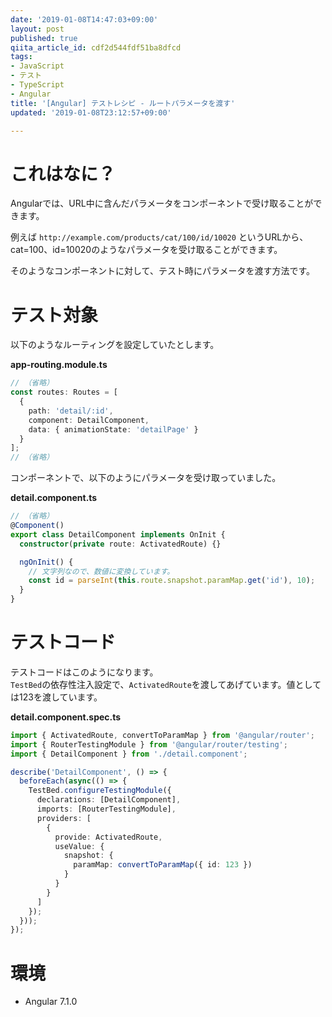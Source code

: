 ```yaml
---
date: '2019-01-08T14:47:03+09:00'
layout: post
published: true
qiita_article_id: cdf2d544fdf51ba8dfcd
tags:
- JavaScript
- テスト
- TypeScript
- Angular
title: '[Angular] テストレシピ - ルートパラメータを渡す'
updated: '2019-01-08T23:12:57+09:00'

---
```

# これはなに？  
  
Angularでは、URL中に含んだパラメータをコンポーネントで受け取ることができます。  
  
例えば `http://example.com/products/cat/100/id/10020` というURLから、cat=100、id=10020のようなパラメータを受け取ることができます。  
  
そのようなコンポーネントに対して、テスト時にパラメータを渡す方法です。  
  
# テスト対象  
  
以下のようなルーティングを設定していたとします。  
  
**app-routing.module.ts**  
```ts:app-routing.module.ts
// （省略）
const routes: Routes = [
  {
    path: 'detail/:id',
    component: DetailComponent,
    data: { animationState: 'detailPage' }
  }
];
// （省略）
```  
  
コンポーネントで、以下のようにパラメータを受け取っていました。  
  
**detail.component.ts**  
```ts:detail.component.ts
// （省略）
@Component()
export class DetailComponent implements OnInit {
  constructor(private route: ActivatedRoute) {}

  ngOnInit() {
    // 文字列なので、数値に変換しています。
    const id = parseInt(this.route.snapshot.paramMap.get('id'), 10);
  }
}
```  
  
# テストコード  
  
テストコードはこのようになります。  
`TestBed`の依存性注入設定で、`ActivatedRoute`を渡してあげています。値としては123を渡しています。  
  
**detail.component.spec.ts**  
```ts:detail.component.spec.ts
import { ActivatedRoute, convertToParamMap } from '@angular/router';
import { RouterTestingModule } from '@angular/router/testing';
import { DetailComponent } from './detail.component';

describe('DetailComponent', () => {
  beforeEach(async(() => {
    TestBed.configureTestingModule({
      declarations: [DetailComponent],
      imports: [RouterTestingModule],
      providers: [
        {
          provide: ActivatedRoute,
          useValue: {
            snapshot: {
              paramMap: convertToParamMap({ id: 123 })
            }
          }
        }
      ]
    });
  }));
});
```  
  
# 環境  
  
* Angular 7.1.0  
  
  
  
  
